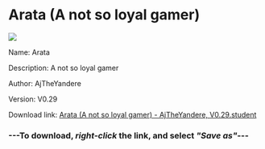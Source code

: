 # Arata (A not so loyal gamer)

<img src = "https://raw.githubusercontent.com/Arbiter1223/Daigaku-Gurashi-Custom-Students/master/Students/Files/Arata%20(A%20not%20so%20loyal%20gamer).png">

Name: Arata

Description: A not so loyal gamer

Author: AjTheYandere

Version: V0.29

Download link: <a href="https://raw.githubusercontent.com/Arbiter1223/Daigaku-Gurashi-Custom-Students/master/Students/Files/Arata%20(A%20not%20so%20loyal%20gamer)%20-%20AjTheYandere%2C%20V0.29.student">Arata (A not so loyal gamer) - AjTheYandere, V0.29.student</a>

### ---**To download, _right-click_ the link, and select _"Save as"_**---
